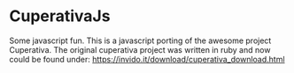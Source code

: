 # CuperativaJs
Some javascript fun.
This is a javascript porting of the awesome project Cuperativa.
The original cuperativa project was written in ruby and now could be found under:
https://invido.it/download/cuperativa_download.html
